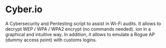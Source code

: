 # Cyber.io
A Cybersecurity and Pentesting script to assist in Wi-Fi audits.  It allows to decrypt WEP / WPA / WPA2 encrypt (no commands needed). ion in a graphical and intuitive way. In addition, it allows to emulate a Rogue AP (dummy access point) with customs logins.
